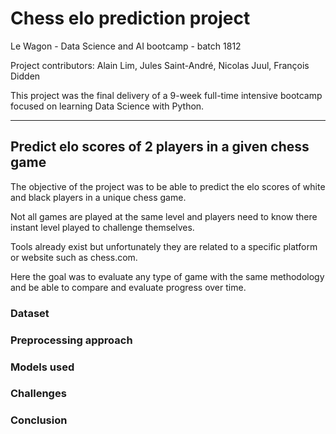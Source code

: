 # Chess elo prediction project

Le Wagon - Data Science and AI bootcamp - batch 1812

Project contributors: Alain Lim, Jules Saint-André, Nicolas Juul, François Didden

This project was the final delivery of a 9-week full-time intensive bootcamp focused on learning Data Science with Python.

-----------------

## Predict elo scores of 2 players in a given chess game

The objective of the project was to be able to predict the elo scores of white and black players in a unique chess game.

Not all games are played at the same level and players need to know there instant level played to challenge themselves. 

Tools already exist but unfortunately they are related to a specific platform or website such as chess.com.

Here the goal was to evaluate any type of game with the same methodology and be able to compare and evaluate progress over time.

### Dataset

### Preprocessing approach

### Models used

### Challenges

### Conclusion



